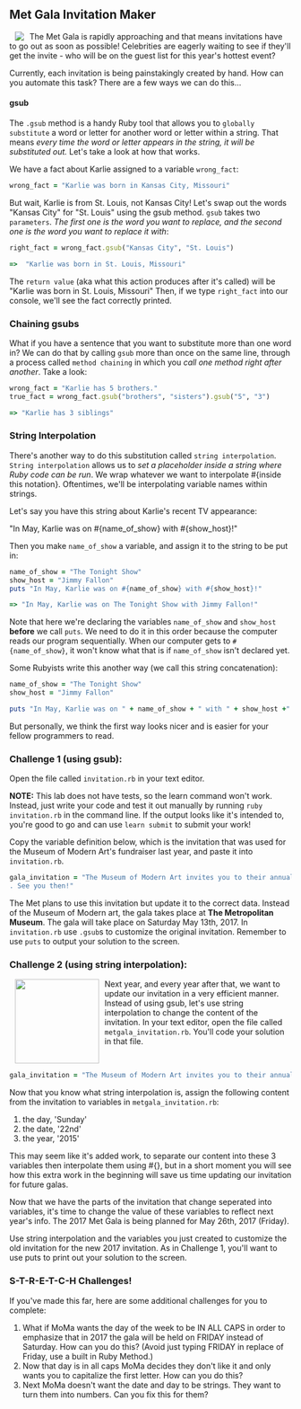 

## Met Gala Invitation Maker



<img src="https://s3.amazonaws.com/upperline/curriculum-assets/metGala.png" align="left" hspace="10">



The Met Gala is rapidly approaching and that means invitations have to go out as soon as possible! Celebrities are eagerly waiting to see if they'll get the invite - who will be on the guest list for this year's hottest event?

Currently, each invitation is being painstakingly created by hand. How can you automate this task? There are a few ways we can do this...

#### gsub
The `.gsub` method is a handy Ruby tool that allows you to `globally substitute` a word or letter for another word or letter within a string. That means *every time the word or letter appears in the string, it will be substituted out.* Let's take a look at how that works.

We have a fact about Karlie assigned to a variable `wrong_fact`:

```ruby
wrong_fact = "Karlie was born in Kansas City, Missouri"
```
But wait, Karlie is from St. Louis, not Kansas City! Let's swap out the words "Kansas City" for "St. Louis" using the gsub method. `gsub` takes two `parameters`. *The first one is the word you want to replace, and the second one is the word you want to replace it with*:

```ruby
right_fact = wrong_fact.gsub("Kansas City", "St. Louis")

=>  "Karlie was born in St. Louis, Missouri"
```

The `return value` (aka what this action produces after it's called) will be "Karlie was born in St. Louis, Missouri" Then, if we type `right_fact` into our console, we'll see the fact correctly printed.

### Chaining gsubs

What if you have a sentence that you want to substitute more than one word in? We can do that by calling `gsub` more than once on the same line, through a process called `method chaining` in which you *call one method right after another*. Take a look:

```ruby
wrong_fact = "Karlie has 5 brothers."
true_fact = wrong_fact.gsub("brothers", "sisters").gsub("5", "3")

=> "Karlie has 3 siblings"
```
### String Interpolation

There's another way to do this substitution called `string interpolation`. `String interpolation` allows us to *set a placeholder inside a string where Ruby code can be run*. We wrap whatever we want to interpolate #{inside this notation}. Oftentimes, we'll be interpolating variable names within strings.

Let's say you have this string about Karlie's recent TV appearance:

"In May, Karlie was on #{name_of_show} with #{show_host}!"

Then you make `name_of_show` a variable, and assign it to the string to be put in:

```ruby
name_of_show = "The Tonight Show"
show_host = "Jimmy Fallon"
puts "In May, Karlie was on #{name_of_show} with #{show_host}!"

=> "In May, Karlie was on The Tonight Show with Jimmy Fallon!"

```

Note that here we're declaring the variables `name_of_show` and `show_host` **before** we call `puts`. We need to do it in this order because the computer reads our program sequentially. When our computer gets to `#{name_of_show}`, it won't know what that is if `name_of_show` isn't declared yet.

Some Rubyists write this another way (we call this string concatenation):

```ruby
name_of_show = "The Tonight Show"
show_host = "Jimmy Fallon"

puts "In May, Karlie was on " + name_of_show + " with " + show_host +"!"
```
But personally, we think the first way looks nicer and is easier for your fellow programmers to read.

### Challenge 1 (using gsub):
Open the file called `invitation.rb` in your text editor.

**NOTE:** This lab does not have tests, so the learn command won't work. Instead, just write your code and test it out manually by running `ruby invitation.rb` in the command line. If the output looks like it's intended to, you're good to go and can use `learn submit` to submit your work!

Copy the variable definition below, which is the  invitation that was used for the Museum of Modern Art's fundraiser last year, and paste it into `invitation.rb`. 

```ruby
gala_invitation = "The Museum of Modern Art invites you to their annual gala on Sunday the 22nd of May 2015. Festivities will be held at the MoMA at 11 W 53rd St, New York, NY 10019
. See you then!"
```

The Met plans to use this invitation but update it to the correct data. Instead of the Museum of Modern art, the gala takes place at **The Metropolitan Museum**. The gala will take place on Saturday May 13th, 2017. In `invitation.rb` use `.gsub`s to customize the original invitation. Remember to use `puts` to output your solution to the screen.

### Challenge 2 (using string interpolation):

<img src="https://s3.amazonaws.com/upperline/curriculum-assets/invitations.png" width="150" align="left" hspace="10">

Next year, and every year after that, we want to update our invitation in a very efficient manner. Instead of using gsub, let's use string interpolation to change the content of the invitation. In your text editor, open the file called `metgala_invitation.rb`. You'll code your solution in that file.

<br> 

```ruby
gala_invitation = "The Museum of Modern Art invites you to their annual gala on Sunday the 22nd of May 2015. Festivities will be held at the MoMA at 11 W 53rd St, New York, NY 10019. See you then!"
```

Now that you know what string interpolation is, assign the following content from the invitation to variables in `metgala_invitation.rb`:

1. the day, 'Sunday'
2. the date, '22nd'
3. the year, '2015'

This may seem like it's added work, to separate our content into these 3 variables then interpolate them using #{}, but in a short moment you will see how this extra work in the beginning will save us time updating our invitation for future galas.  

Now that we have the parts of the invitation that change seperated into variables, it's time to change the value of these variables to reflect next year's info. The 2017 Met Gala is being planned for May 26th, 2017 (Friday).

Use string interpolation and the variables you just created to customize the old invitation for the new 2017 invitation. As in Challenge 1, you'll want to use puts to print out your solution to the screen.

### S-T-R-E-T-C-H Challenges!
If you've made this far, here are some additional challenges for you to complete:

1.  What if MoMa wants the day of the week to be IN ALL CAPS in order to emphasize that in 2017 the gala will be held on FRIDAY instead of Saturday.  How can you do this? (Avoid just typing FRIDAY in replace of Friday, use a built in Ruby Method.)
2.  Now that day is in all caps  MoMa decides they don't like it and only wants you to capitalize the first letter.  How can you do this?
3.  Next MoMa doesn't want the date and day to be strings. They want to turn them into numbers.  Can you fix this for them?


